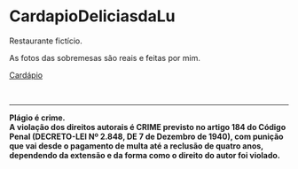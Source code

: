 # CardapioDeliciasdaLu

Restaurante fictício.

As fotos das sobremesas são reais e feitas por mim.

<a href="https://lucienelima8.github.io/CardapioDeliciasdaLu/" target="_blank">Cardápio</a> 


<br>
<hr>
<b>Plágio é crime.<br>
A violação dos direitos autorais é CRIME previsto no <b>artigo 184 do Código Penal (DECRETO-LEI Nº 2.848, DE 7 de Dezembro de 1940)<b>, com punição que vai desde o pagamento de multa até a reclusão de quatro anos, dependendo da extensão e da forma como o direito do autor foi violado.
